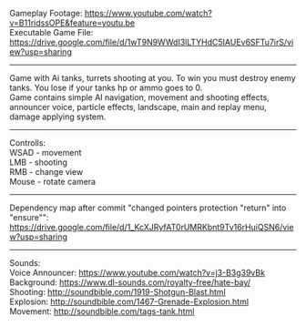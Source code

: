 Gameplay Footage: https://www.youtube.com/watch?v=B11ridssOPE&feature=youtu.be
<br>
Executable Game File: https://drive.google.com/file/d/1wT9N9WWdI3lLTYHdC5IAUEv6SFTu7irS/view?usp=sharing
<br>

--------------------------

Game with Ai tanks, turrets shooting at you. To win you must destroy enemy tanks. You lose if your tanks hp or ammo goes to 0.
<br>
Game contains simple AI navigation, movement and shooting effects, announcer voice, particle effects, landscape, main and replay menu, damage applying system.

--------------------------

Controlls:<br/>
WSAD - movement<br/>
LMB - shooting<br/>
RMB - change view <br/>
Mouse - rotate camera

--------------------------

Dependency map after commit "changed pointers protection "return" into "ensure"":
https://drive.google.com/file/d/1_KcXJRyfAT0rUMRKbnt9Tv16rHuiQSN6/view?usp=sharing

-------------------------

Sounds:<br/>
Voice Announcer: https://www.youtube.com/watch?v=j3-B3g39vBk<br/>
Background: https://www.dl-sounds.com/royalty-free/hate-bay/<br/>
Shooting: http://soundbible.com/1919-Shotgun-Blast.html<br/>
Explosion: http://soundbible.com/1467-Grenade-Explosion.html<br/>
Movement: http://soundbible.com/tags-tank.html
